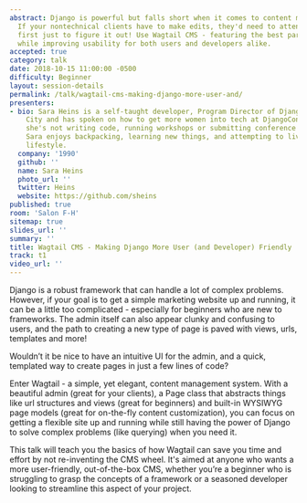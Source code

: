 ```yaml
---
abstract: Django is powerful but falls short when it comes to content management.
  If your nontechnical clients have to make edits, they'd need to attend Django Girls
  first just to figure it out! Use Wagtail CMS - featuring the best parts of Django
  while improving usability for both users and developers alike.
accepted: true
category: talk
date: 2018-10-15 11:00:00 -0500
difficulty: Beginner
layout: session-details
permalink: /talk/wagtail-cms-making-django-more-user-and/
presenters:
- bio: Sara Heins is a self-taught developer, Program Director of Django Girls - Kansas
    City and has spoken on how to get more women into tech at DjangoCon EU 2018. When
    she's not writing code, running workshops or submitting conference proposals,
    Sara enjoys backpacking, learning new things, and attempting to live a sustainable
    lifestyle.
  company: '1990'
  github: ''
  name: Sara Heins
  photo_url: ''
  twitter: Heins
  website: https://github.com/sheins
published: true
room: 'Salon F-H'
sitemap: true
slides_url: ''
summary: ''
title: Wagtail CMS - Making Django More User (and Developer) Friendly
track: t1
video_url: ''
---
```


Django is a robust framework that can handle a lot of complex problems. However, if your goal is to get a simple marketing website up and running, it can be a little too complicated - especially for beginners who are new to frameworks. The admin itself can also appear clunky and confusing to users, and the path to creating a new type of page is paved with views, urls, templates and more!

Wouldn’t it be nice to have an intuitive UI for the admin, and a quick, templated way to create pages in just a few lines of code?

Enter Wagtail - a simple, yet elegant, content management system. With a beautiful admin (great for your clients), a Page class that abstracts things like url structures and views (great for beginners) and built-in WYSIWYG page models (great for on-the-fly content customization), you can focus on getting a flexible site up and running while still having the power of Django to solve complex problems (like querying) when you need it.

This talk will teach you the basics of how Wagtail can save you time and effort by not re-inventing the CMS wheel. It's aimed at anyone who wants a more user-friendly, out-of-the-box CMS, whether you’re a beginner who is struggling to grasp the concepts of a framework or a seasoned developer looking to streamline this aspect of your project.
